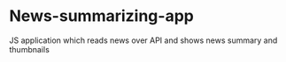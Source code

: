 # News-summarizing-app
JS application which reads news over API and shows news summary and thumbnails
